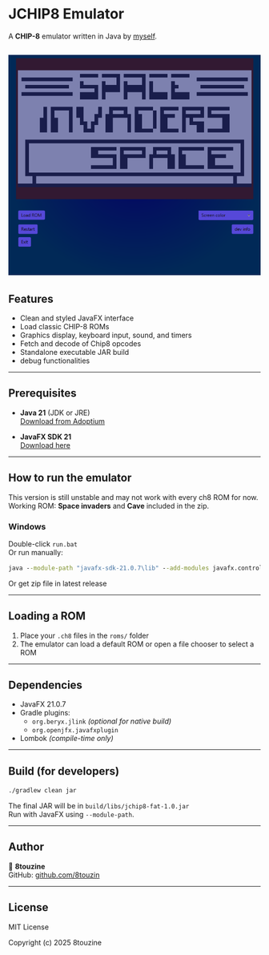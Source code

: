 
# JCHIP8 Emulator

A **CHIP-8** emulator written in Java by [myself](https://github.com/8touzine).


![screenshot](JCHIP8.PNG)
---

##  Features

- Clean and styled JavaFX interface
- Load classic CHIP-8 ROMs
- Graphics display, keyboard input, sound, and timers
- Fetch and decode of Chip8 opcodes 
- Standalone executable JAR build
- debug functionalities

---

##  Prerequisites

- **Java 21** (JDK or JRE)  
   [Download from Adoptium](https://adoptium.net)

- **JavaFX SDK 21**  
   [Download here](https://gluonhq.com/products/javafx/)

---


##  How to run the emulator

This version is still unstable and may not work with every ch8 ROM for now. 
Working ROM: **Space invaders** and **Cave** included in the zip.

###  Windows

Double-click `run.bat`  
Or run manually:

```bat
java --module-path "javafx-sdk-21.0.7\lib" --add-modules javafx.controls,javafx.fxml -jar jchip8-fat-[version].jar
```
Or get zip file in latest release

---


##  Loading a ROM

1. Place your `.ch8` files in the `roms/` folder
2. The emulator can load a default ROM or open a file chooser to select a ROM

---

##  Dependencies

- JavaFX 21.0.7
- Gradle plugins:
  - `org.beryx.jlink` *(optional for native build)*
  - `org.openjfx.javafxplugin`
- Lombok *(compile-time only)*

---

##  Build (for developers)

```bash
./gradlew clean jar
```

The final JAR will be in `build/libs/jchip8-fat-1.0.jar`  
Run with JavaFX using `--module-path`.

---

## Author

👤 **8touzine**  
GitHub: [github.com/8touzin](https://github.com/8touzine)

---

## License

MIT License

Copyright (c) 2025 8touzine
